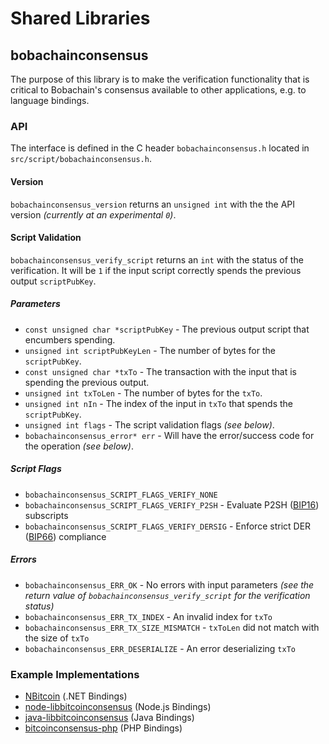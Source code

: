 Shared Libraries
================

## bobachainconsensus

The purpose of this library is to make the verification functionality that is critical to Bobachain's consensus available to other applications, e.g. to language bindings.

### API

The interface is defined in the C header `bobachainconsensus.h` located in  `src/script/bobachainconsensus.h`.

#### Version

`bobachainconsensus_version` returns an `unsigned int` with the the API version *(currently at an experimental `0`)*.

#### Script Validation

`bobachainconsensus_verify_script` returns an `int` with the status of the verification. It will be `1` if the input script correctly spends the previous output `scriptPubKey`.

##### Parameters
- `const unsigned char *scriptPubKey` - The previous output script that encumbers spending.
- `unsigned int scriptPubKeyLen` - The number of bytes for the `scriptPubKey`.
- `const unsigned char *txTo` - The transaction with the input that is spending the previous output.
- `unsigned int txToLen` - The number of bytes for the `txTo`.
- `unsigned int nIn` - The index of the input in `txTo` that spends the `scriptPubKey`.
- `unsigned int flags` - The script validation flags *(see below)*.
- `bobachainconsensus_error* err` - Will have the error/success code for the operation *(see below)*.

##### Script Flags
- `bobachainconsensus_SCRIPT_FLAGS_VERIFY_NONE`
- `bobachainconsensus_SCRIPT_FLAGS_VERIFY_P2SH` - Evaluate P2SH ([BIP16](https://github.com/bitcoin/bips/blob/master/bip-0016.mediawiki)) subscripts
- `bobachainconsensus_SCRIPT_FLAGS_VERIFY_DERSIG` - Enforce strict DER ([BIP66](https://github.com/bitcoin/bips/blob/master/bip-0066.mediawiki)) compliance

##### Errors
- `bobachainconsensus_ERR_OK` - No errors with input parameters *(see the return value of `bobachainconsensus_verify_script` for the verification status)*
- `bobachainconsensus_ERR_TX_INDEX` - An invalid index for `txTo`
- `bobachainconsensus_ERR_TX_SIZE_MISMATCH` - `txToLen` did not match with the size of `txTo`
- `bobachainconsensus_ERR_DESERIALIZE` - An error deserializing `txTo`

### Example Implementations
- [NBitcoin](https://github.com/NicolasDorier/NBitcoin/blob/master/NBitcoin/Script.cs#L814) (.NET Bindings)
- [node-libbitcoinconsensus](https://github.com/bitpay/node-libbitcoinconsensus) (Node.js Bindings)
- [java-libbitcoinconsensus](https://github.com/dexX7/java-libbitcoinconsensus) (Java Bindings)
- [bitcoinconsensus-php](https://github.com/Bit-Wasp/bitcoinconsensus-php) (PHP Bindings)
